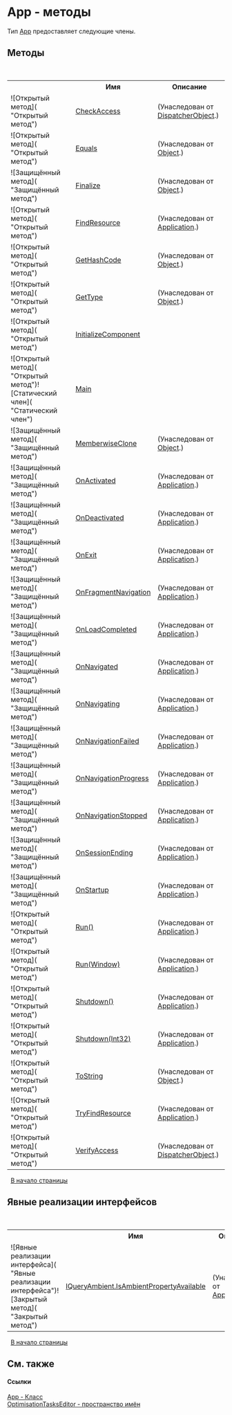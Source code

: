# App - методы
 

Тип <a href="T_OptimisationTasksEditor_App">App</a> предоставляет следующие члены.


## Методы
&nbsp;<table><tr><th></th><th>Имя</th><th>Описание</th></tr><tr><td>![Открытый метод]( "Открытый метод")</td><td><a href="http://msdn2.microsoft.com/ru-ru/library/ms591167" target="_blank">CheckAccess</a></td><td> (Унаследован от <a href="http://msdn2.microsoft.com/ru-ru/library/ms615925" target="_blank">DispatcherObject</a>.)</td></tr><tr><td>![Открытый метод]( "Открытый метод")</td><td><a href="http://msdn2.microsoft.com/ru-ru/library/bsc2ak47" target="_blank">Equals</a></td><td> (Унаследован от <a href="http://msdn2.microsoft.com/ru-ru/library/e5kfa45b" target="_blank">Object</a>.)</td></tr><tr><td>![Защищённый метод]( "Защищённый метод")</td><td><a href="http://msdn2.microsoft.com/ru-ru/library/4k87zsw7" target="_blank">Finalize</a></td><td> (Унаследован от <a href="http://msdn2.microsoft.com/ru-ru/library/e5kfa45b" target="_blank">Object</a>.)</td></tr><tr><td>![Открытый метод]( "Открытый метод")</td><td><a href="http://msdn2.microsoft.com/ru-ru/library/ms596990" target="_blank">FindResource</a></td><td> (Унаследован от <a href="http://msdn2.microsoft.com/ru-ru/library/ms588794" target="_blank">Application</a>.)</td></tr><tr><td>![Открытый метод]( "Открытый метод")</td><td><a href="http://msdn2.microsoft.com/ru-ru/library/zdee4b3y" target="_blank">GetHashCode</a></td><td> (Унаследован от <a href="http://msdn2.microsoft.com/ru-ru/library/e5kfa45b" target="_blank">Object</a>.)</td></tr><tr><td>![Открытый метод]( "Открытый метод")</td><td><a href="http://msdn2.microsoft.com/ru-ru/library/dfwy45w9" target="_blank">GetType</a></td><td> (Унаследован от <a href="http://msdn2.microsoft.com/ru-ru/library/e5kfa45b" target="_blank">Object</a>.)</td></tr><tr><td>![Открытый метод]( "Открытый метод")</td><td><a href="M_OptimisationTasksEditor_App_InitializeComponent">InitializeComponent</a></td><td /></tr><tr><td>![Открытый метод]( "Открытый метод")![Статический член]( "Статический член")</td><td><a href="M_OptimisationTasksEditor_App_Main">Main</a></td><td /></tr><tr><td>![Защищённый метод]( "Защищённый метод")</td><td><a href="http://msdn2.microsoft.com/ru-ru/library/57ctke0a" target="_blank">MemberwiseClone</a></td><td> (Унаследован от <a href="http://msdn2.microsoft.com/ru-ru/library/e5kfa45b" target="_blank">Object</a>.)</td></tr><tr><td>![Защищённый метод]( "Защищённый метод")</td><td><a href="http://msdn2.microsoft.com/ru-ru/library/ms596997" target="_blank">OnActivated</a></td><td> (Унаследован от <a href="http://msdn2.microsoft.com/ru-ru/library/ms588794" target="_blank">Application</a>.)</td></tr><tr><td>![Защищённый метод]( "Защищённый метод")</td><td><a href="http://msdn2.microsoft.com/ru-ru/library/ms596998" target="_blank">OnDeactivated</a></td><td> (Унаследован от <a href="http://msdn2.microsoft.com/ru-ru/library/ms588794" target="_blank">Application</a>.)</td></tr><tr><td>![Защищённый метод]( "Защищённый метод")</td><td><a href="http://msdn2.microsoft.com/ru-ru/library/ms597001" target="_blank">OnExit</a></td><td> (Унаследован от <a href="http://msdn2.microsoft.com/ru-ru/library/ms588794" target="_blank">Application</a>.)</td></tr><tr><td>![Защищённый метод]( "Защищённый метод")</td><td><a href="http://msdn2.microsoft.com/ru-ru/library/ms597002" target="_blank">OnFragmentNavigation</a></td><td> (Унаследован от <a href="http://msdn2.microsoft.com/ru-ru/library/ms588794" target="_blank">Application</a>.)</td></tr><tr><td>![Защищённый метод]( "Защищённый метод")</td><td><a href="http://msdn2.microsoft.com/ru-ru/library/ms597003" target="_blank">OnLoadCompleted</a></td><td> (Унаследован от <a href="http://msdn2.microsoft.com/ru-ru/library/ms588794" target="_blank">Application</a>.)</td></tr><tr><td>![Защищённый метод]( "Защищённый метод")</td><td><a href="http://msdn2.microsoft.com/ru-ru/library/ms597004" target="_blank">OnNavigated</a></td><td> (Унаследован от <a href="http://msdn2.microsoft.com/ru-ru/library/ms588794" target="_blank">Application</a>.)</td></tr><tr><td>![Защищённый метод]( "Защищённый метод")</td><td><a href="http://msdn2.microsoft.com/ru-ru/library/ms597005" target="_blank">OnNavigating</a></td><td> (Унаследован от <a href="http://msdn2.microsoft.com/ru-ru/library/ms588794" target="_blank">Application</a>.)</td></tr><tr><td>![Защищённый метод]( "Защищённый метод")</td><td><a href="http://msdn2.microsoft.com/ru-ru/library/aa345700" target="_blank">OnNavigationFailed</a></td><td> (Унаследован от <a href="http://msdn2.microsoft.com/ru-ru/library/ms588794" target="_blank">Application</a>.)</td></tr><tr><td>![Защищённый метод]( "Защищённый метод")</td><td><a href="http://msdn2.microsoft.com/ru-ru/library/ms597006" target="_blank">OnNavigationProgress</a></td><td> (Унаследован от <a href="http://msdn2.microsoft.com/ru-ru/library/ms588794" target="_blank">Application</a>.)</td></tr><tr><td>![Защищённый метод]( "Защищённый метод")</td><td><a href="http://msdn2.microsoft.com/ru-ru/library/ms597007" target="_blank">OnNavigationStopped</a></td><td> (Унаследован от <a href="http://msdn2.microsoft.com/ru-ru/library/ms588794" target="_blank">Application</a>.)</td></tr><tr><td>![Защищённый метод]( "Защищённый метод")</td><td><a href="http://msdn2.microsoft.com/ru-ru/library/ms597008" target="_blank">OnSessionEnding</a></td><td> (Унаследован от <a href="http://msdn2.microsoft.com/ru-ru/library/ms588794" target="_blank">Application</a>.)</td></tr><tr><td>![Защищённый метод]( "Защищённый метод")</td><td><a href="http://msdn2.microsoft.com/ru-ru/library/ms597009" target="_blank">OnStartup</a></td><td> (Унаследован от <a href="http://msdn2.microsoft.com/ru-ru/library/ms588794" target="_blank">Application</a>.)</td></tr><tr><td>![Открытый метод]( "Открытый метод")</td><td><a href="http://msdn2.microsoft.com/ru-ru/library/ms597010" target="_blank">Run()</a></td><td> (Унаследован от <a href="http://msdn2.microsoft.com/ru-ru/library/ms588794" target="_blank">Application</a>.)</td></tr><tr><td>![Открытый метод]( "Открытый метод")</td><td><a href="http://msdn2.microsoft.com/ru-ru/library/ms597011" target="_blank">Run(Window)</a></td><td> (Унаследован от <a href="http://msdn2.microsoft.com/ru-ru/library/ms588794" target="_blank">Application</a>.)</td></tr><tr><td>![Открытый метод]( "Открытый метод")</td><td><a href="http://msdn2.microsoft.com/ru-ru/library/ms597013" target="_blank">Shutdown()</a></td><td> (Унаследован от <a href="http://msdn2.microsoft.com/ru-ru/library/ms588794" target="_blank">Application</a>.)</td></tr><tr><td>![Открытый метод]( "Открытый метод")</td><td><a href="http://msdn2.microsoft.com/ru-ru/library/ms597014" target="_blank">Shutdown(Int32)</a></td><td> (Унаследован от <a href="http://msdn2.microsoft.com/ru-ru/library/ms588794" target="_blank">Application</a>.)</td></tr><tr><td>![Открытый метод]( "Открытый метод")</td><td><a href="http://msdn2.microsoft.com/ru-ru/library/7bxwbwt2" target="_blank">ToString</a></td><td> (Унаследован от <a href="http://msdn2.microsoft.com/ru-ru/library/e5kfa45b" target="_blank">Object</a>.)</td></tr><tr><td>![Открытый метод]( "Открытый метод")</td><td><a href="http://msdn2.microsoft.com/ru-ru/library/aa345701" target="_blank">TryFindResource</a></td><td> (Унаследован от <a href="http://msdn2.microsoft.com/ru-ru/library/ms588794" target="_blank">Application</a>.)</td></tr><tr><td>![Открытый метод]( "Открытый метод")</td><td><a href="http://msdn2.microsoft.com/ru-ru/library/ms591169" target="_blank">VerifyAccess</a></td><td> (Унаследован от <a href="http://msdn2.microsoft.com/ru-ru/library/ms615925" target="_blank">DispatcherObject</a>.)</td></tr></table>&nbsp;
<a href="#app---методы">В начало страницы</a>

## Явные&nbsp;реализации&nbsp;интерфейсов
&nbsp;<table><tr><th></th><th>Имя</th><th>Описание</th></tr><tr><td>![Явные реализации интерфейса]( "Явные реализации интерфейса")![Закрытый метод]( "Закрытый метод")</td><td><a href="http://msdn2.microsoft.com/ru-ru/library/dd549641" target="_blank">IQueryAmbient.IsAmbientPropertyAvailable</a></td><td> (Унаследован от <a href="http://msdn2.microsoft.com/ru-ru/library/ms588794" target="_blank">Application</a>.)</td></tr></table>&nbsp;
<a href="#app---методы">В начало страницы</a>

## См. также


#### Ссылки
<a href="T_OptimisationTasksEditor_App">App - Класс</a><br /><a href="N_OptimisationTasksEditor">OptimisationTasksEditor - пространство имён</a><br />